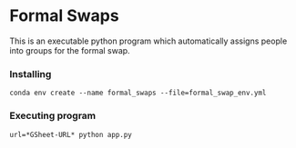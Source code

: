 # Formal Swaps

This is an executable python program which automatically assigns people into groups for the formal swap. 

### Installing

```
conda env create --name formal_swaps --file=formal_swap_env.yml
```

### Executing program

```
url=*GSheet-URL* python app.py
```

